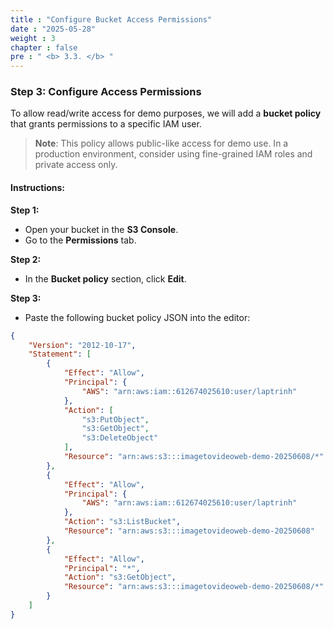 ```yaml
---
title : "Configure Bucket Access Permissions"
date : "2025-05-28"
weight : 3
chapter : false
pre : " <b> 3.3. </b> "
---
```


### Step 3: Configure Access Permissions

To allow read/write access for demo purposes, we will add a **bucket policy** that grants permissions to a specific IAM user.

> **Note**: This policy allows public-like access for demo use. In a production environment, consider using fine-grained IAM roles and private access only.

#### Instructions:

**Step 1:**  
- Open your bucket in the **S3 Console**.
- Go to the **Permissions** tab.

**Step 2:**  
- In the **Bucket policy** section, click **Edit**.

**Step 3:**  
- Paste the following bucket policy JSON into the editor:

```json
{
	"Version": "2012-10-17",
	"Statement": [
		{
			"Effect": "Allow",
			"Principal": {
				"AWS": "arn:aws:iam::612674025610:user/laptrinh"
			},
			"Action": [
				"s3:PutObject",
				"s3:GetObject",
				"s3:DeleteObject"
			],
			"Resource": "arn:aws:s3:::imagetovideoweb-demo-20250608/*"
		},
		{
			"Effect": "Allow",
			"Principal": {
				"AWS": "arn:aws:iam::612674025610:user/laptrinh"
			},
			"Action": "s3:ListBucket",
			"Resource": "arn:aws:s3:::imagetovideoweb-demo-20250608"
		},
		{
			"Effect": "Allow",
			"Principal": "*",
			"Action": "s3:GetObject",
			"Resource": "arn:aws:s3:::imagetovideoweb-demo-20250608/*"
		}
	]
}
